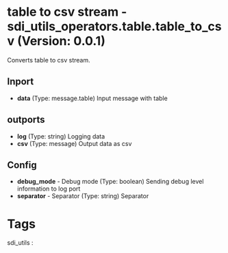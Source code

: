# table to csv stream - sdi_utils_operators.table.table_to_csv (Version: 0.0.1)

Converts table to csv stream.

## Inport

* **data** (Type: message.table) Input message with table

## outports

* **log** (Type: string) Logging data
* **csv** (Type: message) Output data as csv

## Config

* **debug_mode** - Debug mode (Type: boolean) Sending debug level information to log port
* **separator** - Separator (Type: string) Separator


# Tags
sdi_utils : 

